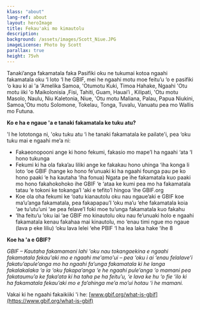 ```yaml
---
klass: "about"
lang-ref: about
layout: heroImage
title: Fekau'aki mo kimautolu
description: 
background: /assets/images/Scott_Niue.JPG
imageLicense: Photo by Scott
parallax: true
height: 75vh
---
```

Tanaki’anga fakamatala faka Pasifiki oku ne tukumai kotoa ngaahi fakamatala oku ‘I loto ‘I he GBIF, mei he ngaahi  motu moe feitu’u ‘o e pasifiki ‘o kau ki ai 'a 'Amelika Samoa, 'Otumotu Kuki, Timoa Hahake, Ngaahi 'Otu motu iiki 'o Maikolonisia ,Fisi, Tahiti, Guam, Hauai’i , Kilipati, 'Otu motu Masolo, Naulu, Niu Kaletonia, Niue, 'Otu motu Maliana, Palau, Papua Niukini, Samoa,'Otu motu Solomone, Tokelau, Tonga, Tuvalu, Vanuatu pea mo Wallis mo Futuna.

**Ko e ha e ngaue 'a e tanaki fakamatala ke tuku atu?**

'I he lototonga ni, 'oku tuku atu ‘i he tanaki  fakamatala ke pailate'i, pea ‘oku tuku mai e ngaahi me’a ni:
* Fakaeonopooni ange ki hono fekumi, fakasio mo mape’I ha ngaahi ‘ata ‘I hono tukunga
* Fekumi ki ha ola faka’au liliki ange  ke fakakau hono uhinga ‘iha konga Ii loto ‘oe GBIF (hange ko hono fe’unuaki ki ha ngaahi founga pau pe ko hono paaki ‘e ha kautaha ‘iha fonua) Ngata pe ihe fakamatala kuo paaki mo hono fakahokohoko ihe GBIF ‘e ‘ataa  ke kumi pea mo ha fakamatala tatau ‘e tokoni ke tokanga’I ‘aki e tefito’I hingoa ‘ihe GBIF.org
* Koe ola oha fekumi ke ‘oatu kianautolu oku nau ngaue’aki e GBIF koe ma’u’anga fakamatala, pea fakapapau’I ‘oku ma’u  ‘ehe fakamatala koia ‘ae tu’utu’uni ‘ae pea felave’I foki moe tu’unga fakamatala kuo fakahu
* ‘Iha feitu’u ‘oku iai ‘ae GBIF mo kinautolu oku nau fe’unuaki holo e ngaahi fakamatala kenau fakahaa mai kinautolu, mo ‘enau timi ngue mo ngaue (lava p eke liliu) ‘oku lava lelei ‘ehe PBIF ‘I ha lea laka hake ‘ihe 8

**Koe ha 'a e GBIF?**

*GBIF – Kautaha fakamamani lahi 'oku nau tokangaekina e ngaahi fakamatala fekau'aki mo e ngaahi me'amo'ui – pea ‘oku i ai ‘enau felalave’i fakatu’apule’anga mo ha ngaahi fa’unga fakamatala ki he langa fakalakalaka ‘a ia ‘oku fakapa’anga ‘e he ngaahi pule’anga ‘o mamani pea fakataumu’a ke faka’ata ki ha taha pe ha feitu’u, ‘e lava ke hu ‘o fie ‘ilo ki ha fakamatala fekau’aki mo e fa’ahinga me’a mo’ui hotau ‘i he mamani.*

Vakai ki he ngaahi fakaikiiki 'i he: [www.gbif.org/what-is-gbif](https://www.gbif.org/what-is-gbif)
